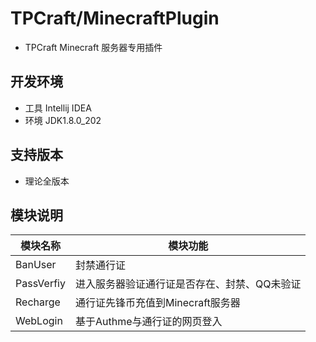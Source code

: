 # TPCraft/MinecraftPlugin

 - TPCraft Minecraft 服务器专用插件

## 开发环境

 - 工具 Intellij IDEA
 - 环境 JDK1.8.0_202

## 支持版本

 - 理论全版本

## 模块说明

| 模块名称 | 模块功能 |
| - | - |
| BanUser | 封禁通行证 |
| PassVerfiy | 进入服务器验证通行证是否存在、封禁、QQ未验证 |
| Recharge | 通行证先锋币充值到Minecraft服务器 |
| WebLogin | 基于Authme与通行证的网页登入 |
